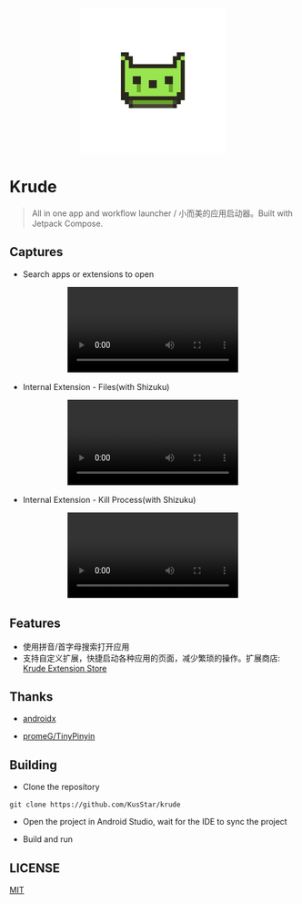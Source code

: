 <p align="center">
  <a href="https://github.com/KusStar/krude/releases">
    <img width="256" src="./app/src/main/res/mipmap-xxxhdpi/ic_launcher_foreground.png">
  </a>
</p>

# Krude

> All in one app and workflow launcher / 小而美的应用启动器。Built with Jetpack Compose.

## Captures

- Search apps or extensions to open

<div align="center">
<video src="https://github.com/user-attachments/assets/f7daf9e0-ef6e-4e22-a325-c4904f874b30" />
</div>

- Internal Extension - Files(with Shizuku)

<div align="center">
<video src="https://github.com/user-attachments/assets/32f41f0e-189d-496a-af3a-4c1f31e39b27" />
</div>

- Internal Extension - Kill Process(with Shizuku)

<div align="center">
<video src="https://github.com/user-attachments/assets/b8901e4b-cdb7-4c66-b280-0564683403ab" />
</div>

## Features

- 使用拼音/首字母搜索打开应用
- 支持自定义扩展，快捷启动各种应用的页面，减少繁琐的操作。扩展商店: [Krude Extension Store](https://github.com/KusStar/krude-extensions?tab=readme-ov-file)

## Thanks

- [androidx](https://github.com/androidx/androidx)

- [promeG/TinyPinyin](https://github.com/promeG/TinyPinyin)

## Building

- Clone the repository

```shell
git clone https://github.com/KusStar/krude
```

- Open the project in Android Studio, wait for the IDE to sync the project

- Build and run

## LICENSE

[MIT](LICENSE)
